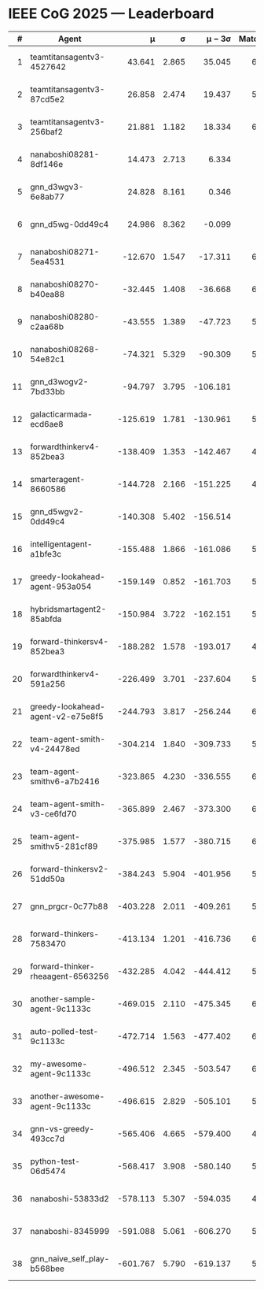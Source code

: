 # IEEE CoG 2025 — Leaderboard

| # | Agent | μ | σ | μ − 3σ | Matches | Updated |
|---:|---|---:|---:|---:|---:|---|
| 1 | teamtitansagentv3-4527642 | 43.641 | 2.865 | 35.045 | 6336 | 2025-08-30 05:45 |
| 2 | teamtitansagentv3-87cd5e2 | 26.858 | 2.474 | 19.437 | 5760 | 2025-08-30 05:45 |
| 3 | teamtitansagentv3-256baf2 | 21.881 | 1.182 | 18.334 | 6276 | 2025-08-30 05:45 |
| 4 | nanaboshi08281-8df146e | 14.473 | 2.713 | 6.334 | 256 | 2025-08-30 05:45 |
| 5 | gnn_d3wgv3-6e8ab77 | 24.828 | 8.161 | 0.346 | 118 | 2025-08-30 05:45 |
| 6 | gnn_d5wg-0dd49c4 | 24.986 | 8.362 | -0.099 | 120 | 2025-08-30 05:45 |
| 7 | nanaboshi08271-5ea4531 | -12.670 | 1.547 | -17.311 | 6258 | 2025-08-30 05:45 |
| 8 | nanaboshi08270-b40ea88 | -32.445 | 1.408 | -36.668 | 6140 | 2025-08-30 05:45 |
| 9 | nanaboshi08280-c2aa68b | -43.555 | 1.389 | -47.723 | 5598 | 2025-08-30 05:45 |
| 10 | nanaboshi08268-54e82c1 | -74.321 | 5.329 | -90.309 | 5720 | 2025-08-30 05:45 |
| 11 | gnn_d3wogv2-7bd33bb | -94.797 | 3.795 | -106.181 | 274 | 2025-08-30 05:45 |
| 12 | galacticarmada-ecd6ae8 | -125.619 | 1.781 | -130.961 | 5800 | 2025-08-30 05:45 |
| 13 | forwardthinkerv4-852bea3 | -138.409 | 1.353 | -142.467 | 4978 | 2025-08-30 05:45 |
| 14 | smarteragent-8660586 | -144.728 | 2.166 | -151.225 | 4842 | 2025-08-30 05:45 |
| 15 | gnn_d5wgv2-0dd49c4 | -140.308 | 5.402 | -156.514 | 206 | 2025-08-30 05:45 |
| 16 | intelligentagent-a1bfe3c | -155.488 | 1.866 | -161.086 | 5261 | 2025-08-30 05:45 |
| 17 | greedy-lookahead-agent-953a054 | -159.149 | 0.852 | -161.703 | 5668 | 2025-08-30 05:45 |
| 18 | hybridsmartagent2-85abfda | -150.984 | 3.722 | -162.151 | 5256 | 2025-08-30 05:45 |
| 19 | forward-thinkersv4-852bea3 | -188.282 | 1.578 | -193.017 | 4847 | 2025-08-30 05:45 |
| 20 | forwardthinkerv4-591a256 | -226.499 | 3.701 | -237.604 | 5132 | 2025-08-30 05:45 |
| 21 | greedy-lookahead-agent-v2-e75e8f5 | -244.793 | 3.817 | -256.244 | 6060 | 2025-08-30 05:45 |
| 22 | team-agent-smith-v4-24478ed | -304.214 | 1.840 | -309.733 | 5838 | 2025-08-30 05:45 |
| 23 | team-agent-smithv6-a7b2416 | -323.865 | 4.230 | -336.555 | 6240 | 2025-08-30 05:45 |
| 24 | team-agent-smith-v3-ce6fd70 | -365.899 | 2.467 | -373.300 | 6798 | 2025-08-30 05:45 |
| 25 | team-agent-smithv5-281cf89 | -375.985 | 1.577 | -380.715 | 6400 | 2025-08-30 05:45 |
| 26 | forward-thinkersv2-51dd50a | -384.243 | 5.904 | -401.956 | 5488 | 2025-08-30 05:45 |
| 27 | gnn_prgcr-0c77b88 | -403.228 | 2.011 | -409.261 | 5690 | 2025-08-30 05:45 |
| 28 | forward-thinkers-7583470 | -413.134 | 1.201 | -416.736 | 6240 | 2025-08-30 05:45 |
| 29 | forward-thinker-rheaagent-6563256 | -432.285 | 4.042 | -444.412 | 5188 | 2025-08-30 05:45 |
| 30 | another-sample-agent-9c1133c | -469.015 | 2.110 | -475.345 | 6280 | 2025-08-30 05:45 |
| 31 | auto-polled-test-9c1133c | -472.714 | 1.563 | -477.402 | 6040 | 2025-08-30 05:45 |
| 32 | my-awesome-agent-9c1133c | -496.512 | 2.345 | -503.547 | 6120 | 2025-08-30 05:45 |
| 33 | another-awesome-agent-9c1133c | -496.615 | 2.829 | -505.101 | 5840 | 2025-08-30 05:45 |
| 34 | gnn-vs-greedy-493cc7d | -565.406 | 4.665 | -579.400 | 4820 | 2025-08-30 05:45 |
| 35 | python-test-06d5474 | -568.417 | 3.908 | -580.140 | 5080 | 2025-08-30 05:45 |
| 36 | nanaboshi-53833d2 | -578.113 | 5.307 | -594.035 | 4540 | 2025-08-30 05:45 |
| 37 | nanaboshi-8345999 | -591.088 | 5.061 | -606.270 | 5190 | 2025-08-30 05:45 |
| 38 | gnn_naive_self_play-b568bee | -601.767 | 5.790 | -619.137 | 5060 | 2025-08-30 05:45 |
